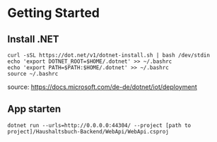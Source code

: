 # Getting Started

## Install .NET

```
curl -sSL https://dot.net/v1/dotnet-install.sh | bash /dev/stdin
echo 'export DOTNET_ROOT=$HOME/.dotnet' >> ~/.bashrc
echo 'export PATH=$PATH:$HOME/.dotnet' >> ~/.bashrc
source ~/.bashrc
```
source: https://docs.microsoft.com/de-de/dotnet/iot/deployment

## App starten

```
dotnet run --urls=http://0.0.0.0:44304/ --project [path to project]/Haushaltsbuch-Backend/WebApi/WebApi.csproj
```
